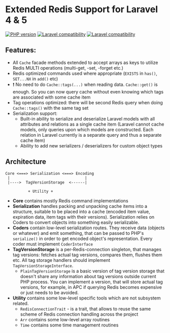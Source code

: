 Extended Redis Support for Laravel 4 & 5
=========================================

[![PHP version](https://badge.fury.io/ph/fhteam%2Flaravel-cache-redis-extended.png)](http://badge.fury.io/ph/fhteam%2Flaravel-cache-redis-extended) [![Laravel compatibility](https://img.shields.io/badge/laravel-4-green.svg)](http://laravel.com/) [![Laravel compatibility](https://img.shields.io/badge/laravel-5-green.svg)](http://laravel.com/)

Features:
-----------------------------------------

 - All `Cache` facade methods extended to accept arrays as keys to utilize Redis MULTI operations (multi-get, -set, -forget etc.)
 - Redis optimized commands used where appropriate (`EXISTS` in `has()`, `SET...NX` in `add()` etc)
 - :exclamation: No need to do `Cache::tags(...)` when reading data. `Cache::get()` is enough. 
 So you can now query cache without even knowing which tags are associated with some cache item
 - Tag operations optimized: there will be second Redis query when doing `Cache::tags()` with the same tag set
 - Serialization support:
   - Built-in ability to serialize and deserialize Laravel models with all attributes and relations as a single 
   cache item (Laravel cannot cache models, only queries upon which models are constructed. Each relation in 
   Laravel currently is a separate query and thus a separate cache item) 
   - Ability to add new serializers / deserializers for custom object types
   
   
Architecture
-----------------------------------------
```
Core <===> Serialization <===> Encoding
 |                                 | 
 |---->  TagVersionStorage  <------|
 
          + Utility +
```

 - **Core** contains mostly Redis command implementations
 - **Serialization** handles packing and unpacking cache items into a structure, suitable to be placed into a cache
 (encoded item value, expiration data, item tags with their versions). Serialization relies on Coders to convert objects into 
 something easily serializable.
 - **Coders** contain low-level serialization routes. They receive data (objects or whatever) and emit something, that
 can be passed to PHP's `serialize()` in order to get encoded object's representation. Every coder must implement 
 `CoderInterface`
 - **TagVersionStorage** is a per-Redis-connection singleton, that manages tag versions: fetches actual tag versions, 
 compares them, flushes them etc. All tag storage handlers should implement `TagVersionStorageInterface`. 
   - `PlainTagVersionStorage` is a basic version of tag version storage that doesn't share any information about tag 
   versions outside current PHP process. You can implement a version, that will store actual tag versions,
    for example, in APC if querying Redis becomes expensive or just needs to be avoided.
 - **Utility** contains some low-level specific tools which are not subsystem related.
   - `RedisConnectionTrait` - is a trait, that allows to reuse the same scheme of Redis connection handling across the
   project
   - `Arr` contains some low-level array routines
   - `Time` contains some time management routines
